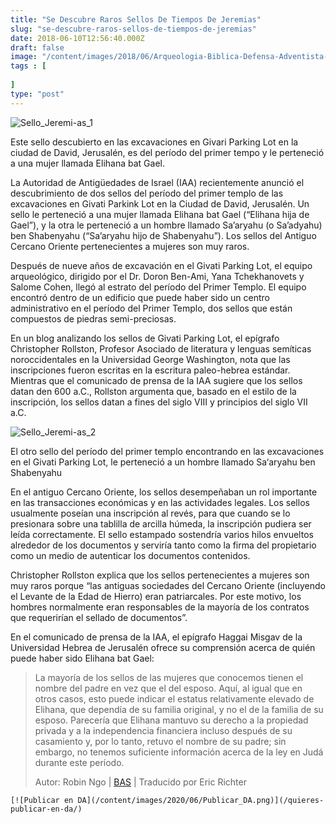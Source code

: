```yaml
---
title: "Se Descubre Raros Sellos De Tiempos De Jeremias"
slug: "se-descubre-raros-sellos-de-tiempos-de-jeremias"
date: 2018-06-10T12:56:40.000Z
draft: false
image: "/content/images/2018/06/Arqueologia-Biblica-Defensa-Adventista-10.png"
tags : [
    
]
type: "post"
---
```


   ![Sello_Jeremi-as_1](/content/images/2018/06/Sello_Jeremi-as_1.png)

 Este sello descubierto en las excavaciones en Givari Parking Lot en la ciudad de David, Jerusalén, es del período del primer tempo y le perteneció a una mujer llamada Elihana bat Gael.

 La Autoridad de Antigüedades de Israel (IAA) recientemente anunció el descubrimiento de dos sellos del período del primer templo de las excavaciones en Givati Parkink Lot en la Ciudad de David, Jerusalén. Un sello le perteneció a una mujer llamada Elihana bat Gael (“Elihana hija de Gael”), y la otra le perteneció a un hombre llamado Sa’aryahu (o Sa’adyahu) ben Shabenyahu (“Sa’aryahu hijo de Shabenyahu”). Los sellos del Antiguo Cercano Oriente pertenecientes a mujeres son muy raros.

 Después de nueve años de excavación en el Givati Parking Lot, el equipo arqueológico, dirigido por el Dr. Doron Ben-Ami, Yana Tchekhanovets y Salome Cohen, llegó al estrato del período del Primer Templo. El equipo encontró dentro de un edificio que puede haber sido un centro administrativo en el período del Primer Templo, dos sellos que están compuestos de piedras semi-preciosas.

 En un blog analizando los sellos de Givati Parking Lot, el epígrafo Christopher Rollston, Profesor Asociado de literatura y lenguas semíticas noroccidentales en la Universidad George Washington, nota que las inscripciones fueron escritas en la escritura paleo-hebrea estándar. Mientras que el comunicado de prensa de la IAA sugiere que los sellos datan den 600 a.C., Rollston argumenta que, basado en el estilo de la inscripción, los sellos datan a fines del siglo VIII y principios del siglo VII a.C.

 ![Sello_Jeremi-as_2](/content/images/2018/06/Sello_Jeremi-as_2.png)

 El otro sello del período del primer templo encontrando en las excavaciones en el Givati Parking Lot, le perteneció a un hombre llamado Sa‘aryahu ben Shabenyahu

 En el antiguo Cercano Oriente, los sellos desempeñaban un rol importante en las transacciones económicas y en las actividades legales. Los sellos usualmente poseían una inscripción al revés, para que cuando se lo presionara sobre una tablilla de arcilla húmeda, la inscripción pudiera ser leída correctamente. El sello estampado sostendría varios hilos envueltos alrededor de los documentos y serviría tanto como la firma del propietario como un medio de autenticar los documentos contenidos.

 Christopher Rollston explica que los sellos pertenecientes a mujeres son muy raros porque “las antiguas sociedades del Cercano Oriente (incluyendo el Levante de la Edad de Hierro) eran patriarcales. Por este motivo, los hombres normalmente eran responsables de la mayoría de los contratos que requerirían el sellado de documentos”.

 En el comunicado de prensa de la IAA, el epígrafo Haggai Misgav de la Universidad Hebrea de Jerusalén ofrece su comprensión acerca de quién puede haber sido Elihana bat Gael:

 
>  La mayoría de los sellos de las mujeres que conocemos tienen el nombre del padre en vez que el del esposo. Aquí, al igual que en otros casos, esto puede indicar el estatus relativamente elevado de Elihana, que dependía de su familia original, y no el de la familia de su esposo. Parecería que Elihana mantuvo su derecho a la propiedad privada y a la independencia financiera incluso después de su casamiento y, por lo tanto, retuvo el nombre de su padre; sin embargo, no tenemos suficiente información acerca de la ley en Judá durante este período.
> 
>   Autor: Robin Ngo | [BAS](http://www.biblicalarchaeology.org/daily/biblical-artifacts/inscriptions/givati-parking-lot-seals/) | Traducido por Eric Richter

    [![Publicar en DA](/content/images/2020/06/Publicar_DA.png)](/quieres-publicar-en-da/) 